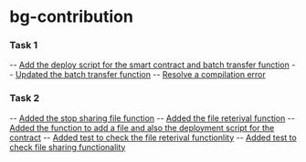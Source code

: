 # bg-contribution

### Task 1
-- [Add the deploy script for the smart contract and batch transfer function](https://github.com/Alpha-Team-7/Reward-coin/pull/1)
-- [Updated the batch transfer function](https://github.com/Alpha-Team-7/Reward-coin/pull/4)
-- [Resolve a compilation error](https://github.com/Alpha-Team-7/Reward-coin/pull/6)

### Task 2
-- [Added the stop sharing file function](https://github.com/Alpha-Team-7/AlphaShare/pull/3)
-- [Added the file reterival function](https://github.com/Alpha-Team-7/AlphaShare/pull/5)
-- [Added the function to add a file and also the deployment script for the contract](https://github.com/Alpha-Team-7/AlphaShare/pull/10)
-- [Added test to check the file reterival functionlity](https://github.com/Alpha-Team-7/AlphaShare/pull/32)
-- [Added test to check file sharing functionality](https://github.com/Alpha-Team-7/AlphaShare/pull/40)

